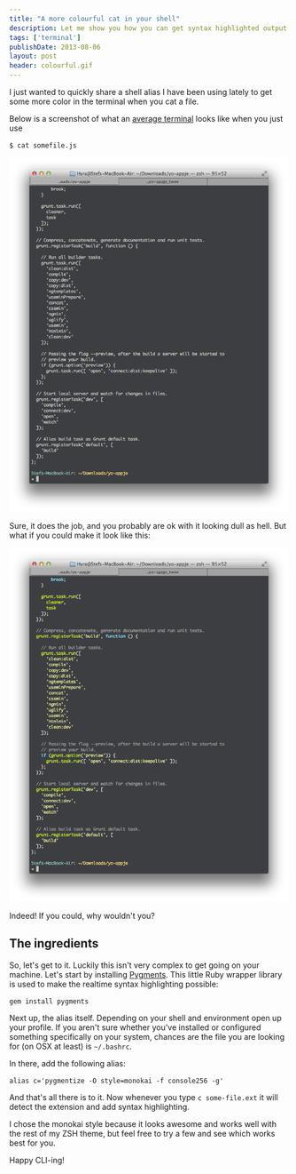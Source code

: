 ```yaml
---
title: "A more colourful cat in your shell"
description: Let me show you how you can get syntax highlighted output from cat in the terminal
tags: ['terminal']
publishDate: 2013-08-06
layout: post
header: colourful.gif
---
```


I just wanted to quickly share a shell alias I have been using lately to get some more color in the terminal when you cat a file.

Below is a screenshot of what an [average terminal](/customize-the-terminal/) looks like when you just use

    $ cat somefile.js

![Terminal Dull Colours](/images/screenshots/130806_terminal_dull.png "Terminal Dull Colours")

Sure, it does the job, and you probably are ok with it looking dull as hell. But what if you could make it look like this:

![Terminal Colour](/images/screenshots/130806_terminal_colour.png "Terminal Colour")

Indeed! If you could, why wouldn't you?

## The ingredients

So, let's get to it. Luckily this isn't very complex to get going on your machine. Let's start by installing [Pygments](https://github.com/tmm1/pygments.rb). This little Ruby wrapper library is used to make the realtime syntax highlighting possible:

    gem install pygments

Next up, the alias itself. Depending on your shell and environment open up your profile. If you aren't sure whether you've installed or configured something specifically on your system, chances are the file you are looking for (on OSX at least) is `~/.bashrc`.

In there, add the following alias:

    alias c='pygmentize -O style=monokai -f console256 -g'

And that's all there is to it. Now whenever you type `c some-file.ext` it will detect the extension and add syntax highlighting.

I chose the monokai style because it looks awesome and works well with the rest of my ZSH theme, but feel free to try a few and see which works best for you.

Happy CLI-ing!
